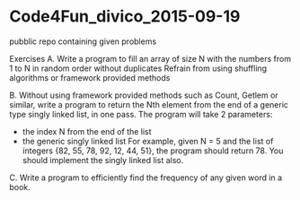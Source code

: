 # Code4Fun_divico_2015-09-19
pubblic repo containing given problems


Exercises
A. Write a program to fill an array of size N with the numbers from 1 to N in random order without duplicates
Refrain from using shuffling algorithms or framework provided methods

B. Without using framework provided methods such as Count, Getlem or similar, write a program to return the Nth element from the end of a generic type singly linked list, in one pass.
The program will take 2 parameters:
- the index N from the end of the list
- the generic singly linked list
For example, given N = 5 and the list of integers {82, 55, 78, 92, 12, 44, 51}, the program should return 78.
You should implement the singly linked list also.


C. Write a program to efficiently find the frequency of any given word in a book.